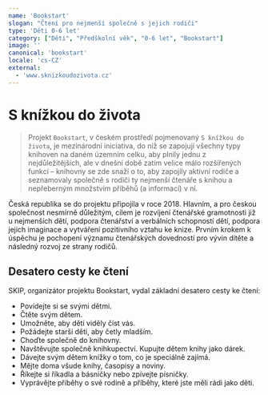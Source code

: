 ```yaml
---
name: 'Bookstart'
slogan: "Čtení pro nejmenší společně s jejich rodiči"
type: 'Děti 0-6 let'
category: ["Děti", "Předškolní věk", "0-6 let", "Bookstart"]
image: ''
canonical: 'bookstart'
locale: 'cs-CZ'
external:
  - 'www.sknizkoudozivota.cz'
---
```


# S knížkou do života

> Projekt `Bookstart`, v českém prostředí pojmenovaný `S knížkou do života`, je mezinárodní iniciativa, do níž se zapojují všechny typy knihoven na daném územním celku, aby plnily jednu z nejdůležitějších, ale v dnešní době zatím velice málo rozšířených funkcí – knihovny se zde snaží o to, aby zapojily aktivní rodiče a seznamovaly společně s rodiči ty nejmenší čtenáře s knihou a nepřeberným množstvím příběhů (a informací) v ní.

Česká republika se do projektu připojila v roce 2018. Hlavním, a pro českou společnost nesmírně důležitým, cílem je rozvíjení čtenářské gramotnosti již u nejmenších dětí, podpora čtenářství a verbálních schopností dětí, podpora jejich imaginace a vytváření pozitivního vztahu ke knize. Prvním krokem k úspěchu je pochopení významu čtenářských dovedností pro vývin dítěte a následný rozvoj ze strany rodičů.

## Desatero cesty ke čtení

SKIP, organizátor projektu Bookstart, vydal základní desatero cesty ke čtení:

* Povídejte si se svými dětmi.
* Čtěte svým dětem.
* Umožněte, aby děti viděly číst vás.
* Požádejte starší děti, aby četly mladším.
* Choďte společně do knihovny.
* Navštěvujte společně knihkupectví. Kupujte dětem knihy jako dárek.
* Dávejte svým dětem knížky o tom, co je speciálně zajímá.
* Mějte doma všude knihy, časopisy a noviny.
* Říkejte si říkadla a básničky nebo zpívejte písničky.
* Vyprávějte příběhy o své rodině a příběhy, které jste měli rádi jako děti.
